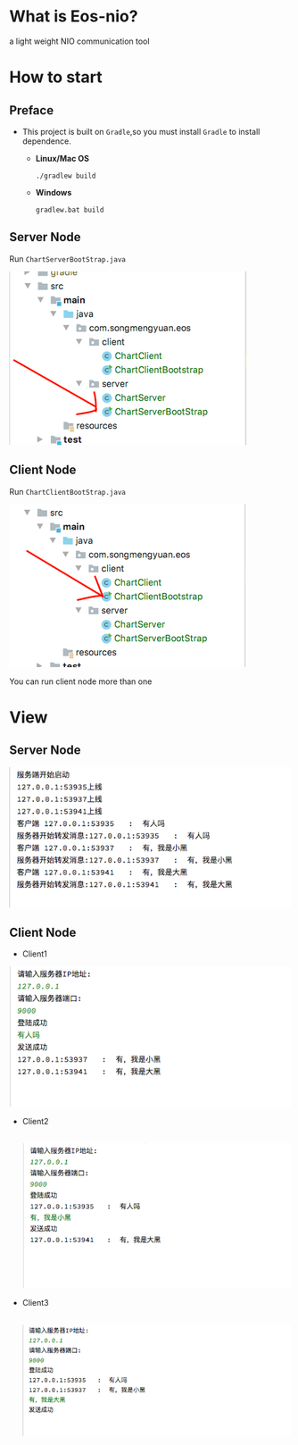 # What is Eos-nio?

a light weight NIO communication tool

# How to start

## Preface

* This project is built on `Gradle`,so you must install `Gradle` to install dependence.

  * **Linux/Mac OS** 

    ```shell
    ./gradlew build
    ```

    

  * **Windows**
  
    ```shell
    gradlew.bat build
    ```

## Server Node

Run `ChartServerBootStrap.java`



![server](./doc/pic/server/server.png)

## Client Node

Run `ChartClientBootStrap.java`

![client](./doc/pic/client/client.png)

You can run client node more than one

# View

## Server Node

![server_info](./doc/pic/server/server_info.png)

## Client Node

* Client1

![client1_info](./doc/pic/client/client1_info.png)

* Client2

  ​	![client2_info](./doc/pic/client/client2_info.png)

* Client3

  ​	![client2_info](./doc/pic/client/client3_info.png)

